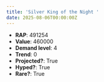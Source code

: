 ```yaml
---
title: 'Silver King of the Night '
date: 2025-08-06T00:00:00Z
---
```

- **RAP**: 491254
- **Value**: 460000
- **Demand level**: 4
- **Trend**: 0
- **Projected?**: True
- **Hyped?**: True
- **Rare?**: True
